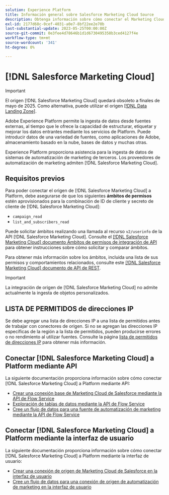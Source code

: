 ```yaml
---
solution: Experience Platform
title: Información general sobre Salesforce Marketing Cloud Source
description: Obtenga información sobre cómo conectar el Marketing Cloud de Salesforce a Adobe Experience Platform mediante API o la interfaz de usuario.
exl-id: 2177d68c-0cef-4031-a0e7-8bf22ee2e70b
last-substantial-update: 2023-05-25T00:00:00Z
source-git-commit: 0e3fee4d78646b1d1d6730495358b3ced4127f4e
workflow-type: tm+mt
source-wordcount: '341'
ht-degree: 0%

---
```


# [!DNL Salesforce Marketing Cloud]

>[!IMPORTANT]
>
>El origen [!DNL Salesforce Marketing Cloud] quedará obsoleto a finales de mayo de 2025. Como alternativa, puede utilizar el origen [[!DNL Data Landing Zone]](../cloud-storage/data-landing-zone.md).

Adobe Experience Platform permite la ingesta de datos desde fuentes externas, al tiempo que le ofrece la capacidad de estructurar, etiquetar y mejorar los datos entrantes mediante los servicios de Platform. Puede introducir datos de una variedad de fuentes, como aplicaciones de Adobe, almacenamiento basado en la nube, bases de datos y muchas otras.

Experience Platform proporciona asistencia para la ingesta de datos de sistemas de automatización de marketing de terceros. Los proveedores de automatización de marketing admiten [!DNL Salesforce Marketing Cloud].

## Requisitos previos

Para poder conectar el origen de [!DNL Salesforce Marketing Cloud] a Platform, debe asegurarse de que los siguientes **ámbitos de permisos** estén aprovisionados para la combinación de ID de cliente y secreto de cliente de [!DNL Salesforce Marketing Cloud]:

* `campaign_read`
* `list_and_subscribers_read`

Puede solicitar ámbitos realizando una llamada al recurso `v2/userinfo` de la API [!DNL Salesforce Marketing Cloud]. Consulte el [[!DNL Salesforce Marketing Cloud] documento Ámbitos de permisos de integración de API](<https://developer.salesforce.com/docs/marketing/marketing-cloud/guide/data-access-permissions.html>) para obtener instrucciones sobre cómo solicitar y comparar ámbitos.

Para obtener más información sobre los ámbitos, incluida una lista de sus permisos y comportamientos relacionados, consulte este [[!DNL Salesforce Marketing Cloud] documento de API de REST](<https://developer.salesforce.com/docs/marketing/marketing-cloud/guide/rest-permissions-and-scopes.html>).

>[!IMPORTANT]
>
>La integración de origen de [!DNL Salesforce Marketing Cloud] no admite actualmente la ingesta de objetos personalizados.

## LISTA DE PERMITIDOS de direcciones IP

Se debe agregar una lista de direcciones IP a una lista de permitidos antes de trabajar con conectores de origen. Si no se agregan las direcciones IP específicas de la región a la lista de permitidos, pueden producirse errores o no rendimiento al utilizar fuentes. Consulte la página [lista de permitidos de direcciones IP](../../ip-address-allow-list.md) para obtener más información.

## Conectar [!DNL Salesforce Marketing Cloud] a Platform mediante API

La siguiente documentación proporciona información sobre cómo conectar [!DNL Salesforce Marketing Cloud] a Platform mediante API:

* [Crear una conexión base de Marketing Cloud de Salesforce mediante la API de Flow Service](../../tutorials/api/create/marketing-automation/salesforce-marketing-cloud.md)
* [Exploración de tablas de datos mediante la API de Flow Service](../../tutorials/api/explore/tabular.md)
* [Cree un flujo de datos para una fuente de automatización de marketing mediante la API de Flow Service](../../tutorials/api/collect/marketing-automation.md)

## Conectar [!DNL Salesforce Marketing Cloud] a Platform mediante la interfaz de usuario

La siguiente documentación proporciona información sobre cómo conectar [!DNL Salesforce Marketing Cloud] a Platform mediante la interfaz de usuario:

* [Crear una conexión de origen de Marketing Cloud de Salesforce en la interfaz de usuario](../../tutorials/ui/create/marketing-automation/salesforce-marketing-cloud.md)
* [Cree un flujo de datos para una conexión de origen de automatización de marketing en la interfaz de usuario](../../tutorials/ui/dataflow/marketing-automation.md)
